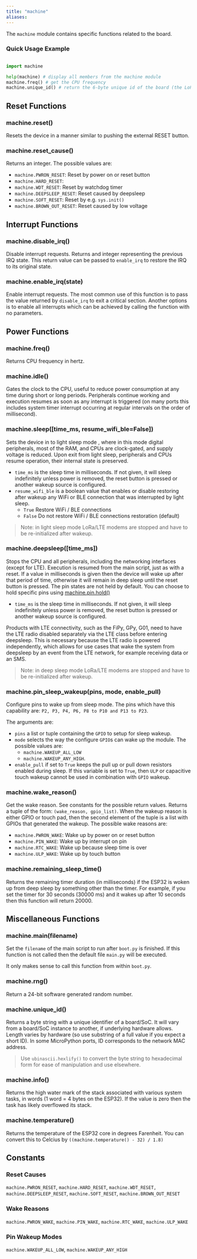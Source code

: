 ```yaml
---
title: "machine"
aliases:
---
```


The `machine` module contains specific functions related to the board.
### Quick Usage Example

```python

import machine

help(machine) # display all members from the machine module
machine.freq() # get the CPU frequency
machine.unique_id() # return the 6-byte unique id of the board (the LoPy's WiFi MAC address)
```

## Reset Functions

### machine.reset()

Resets the device in a manner similar to pushing the external RESET button.

### machine.reset_cause()

Returns an integer. The possible values are:
* `machine.PWRON_RESET`: Reset by power on or reset button
* `machine.HARD_RESET`: 
* `machine.WDT_RESET`: Reset by watchdog timer
* `machine.DEEPSLEEP_RESET`: Reset caused by deepsleep
* `machine.SOFT_RESET`: Reset by e.g. `sys.init()`
* `machine.BROWN_OUT_RESET`: Reset caused by low voltage

## Interrupt Functions

### machine.disable_irq()

Disable interrupt requests. Returns and integer representing the previous IRQ state. This return value can be passed to `enable_irq` to restore the IRQ to its original state.

### machine.enable_irq(state)

Enable interrupt requests. The most common use of this function is to pass the value returned by `disable_irq` to exit a critical section. Another options is to enable all interrupts which can be achieved by calling the function with no parameters.

## Power Functions

### machine.freq()

Returns CPU frequency in hertz.

### machine.idle()

Gates the clock to the CPU, useful to reduce power consumption at any time during short or long periods. Peripherals continue working and execution resumes as soon as any interrupt is triggered (on many ports this includes system timer interrupt occurring at regular intervals on the order of millisecond).

### machine.sleep([time_ms, resume_wifi_ble=False])

Sets the device in to light sleep mode , where in this mode digital peripherals, most of the RAM, and CPUs are clock-gated, and supply voltage is reduced. Upon exit from light sleep, peripherals and CPUs resume operation, their internal state is preserved.

* `time_ms` is the sleep time in milliseconds. If not given, it will sleep indefinitely unless power is removed, the reset button is pressed or another wakeup source is configured.
* `resume_wifi_ble` is a boolean value that enables or disable restoring after wakeup any WiFi or BLE connection that was interrupted by light sleep.
    * `True` Restore WiFi / BLE connections
    * `False` Do not restore WiFi / BLE connections restoration (default)

> Note: in light sleep mode LoRa/LTE modems are stopped and have to be re-initialized after wakeup.

### machine.deepsleep([time_ms])

Stops the CPU and all peripherals, including the networking interfaces (except for LTE). Execution is resumed from the main script, just as with a reset. If a value in milliseconds is given then the device will wake up after that period of time, otherwise it will remain in deep sleep until the reset button is pressed. The pin states are not held by default. You can choose to hold specific pins using [machine.pin.hold()](../machine/pin/#pinholdhold)

* `time_ms` is the sleep time in milliseconds. If not given, it will sleep indefinitely unless power is removed, the reset button is pressed or another wakeup source is configured.

Products with LTE connectivity, such as the FiPy, GPy, G01, need to have the LTE radio disabled separately via the LTE class before entering deepsleep. This is necessary because the LTE radio is powered independently, which allows for use cases that wake the system from deepsleep by an event from the LTE network, for example receiving data or an SMS.

> Note: in deep sleep mode LoRa/LTE modems are stopped and have to be re-initialized after wakeup.

### machine.pin_sleep_wakeup(pins, mode, enable_pull)

Configure pins to wake up from sleep mode. The pins which have this capability are: `P2, P3, P4, P6, P8 to P10 and P13 to P23`.

The arguments are:

* `pins` a list or tuple containing the `GPIO` to setup for sleep wakeup.
* `mode` selects the way the configure `GPIO`s can wake up the module. The possible values are: 
    * `machine.WAKEUP_ALL_LOW`
    * `machine.WAKEUP_ANY_HIGH`.
* `enable_pull` if set to `True` keeps the pull up or pull down resistors enabled during sleep. If this variable is set to `True`, then `ULP` or capacitive touch wakeup cannot be used in combination with `GPIO` wakeup.

### machine.wake_reason()

Get the wake reason. See constants for the possible return values. Returns a tuple of the form: `(wake_reason, gpio_list)`. When the wakeup reason is either GPIO or touch pad, then the second element of the tuple is a list with GPIOs that generated the wakeup. The possible wake reasons are:
* `machine.PWRON_WAKE`: Wake up by power on or reset button
* `machine.PIN_WAKE`: Wake up by interrupt on pin
* `machine.RTC_WAKE`: Wake up because sleep time is over
* `machine.ULP_WAKE`: Wake up by touch button


### machine.remaining_sleep_time()

Returns the remaining timer duration (in milliseconds) if the ESP32 is woken up from deep sleep by something other than the timer. For example, if you set the timer for 30 seconds (30000 ms) and it wakes up after 10 seconds then this function will return 20000.

## Miscellaneous Functions

### machine.main(filename)

Set the `filename` of the main script to run after `boot.py` is finished. If this function is not called then the default file `main.py` will be executed.

It only makes sense to call this function from within `boot.py`.

### machine.rng()

Return a 24-bit software generated random number.

### machine.unique_id()

Returns a byte string with a unique identifier of a board/SoC. It will vary from a board/SoC instance to another, if underlying hardware allows. Length varies by hardware (so use substring of a full value if you expect a short ID). In some MicroPython ports, ID corresponds to the network MAC address.

> Use `ubinascii.hexlify()` to convert the byte string to hexadecimal form for ease of manipulation and use elsewhere.

### machine.info()

Returns the high water mark of the stack associated with various system tasks, in words (1 word = 4 bytes on the ESP32). If the value is zero then the task has likely overflowed its stack. 

### machine.temperature()

Returns the temperature of the ESP32 core in degrees Farenheit. You can convert this to Celcius by `((machine.temperature() - 32) / 1.8)`

## Constants

### Reset Causes

`machine.PWRON_RESET`, `machine.HARD_RESET`, `machine.WDT_RESET,` `machine.DEEPSLEEP_RESET`, `machine.SOFT_RESET`, `machine.BROWN_OUT_RESET`

### Wake Reasons

`machine.PWRON_WAKE`, `machine.PIN_WAKE`, `machine.RTC_WAKE`, `machine.ULP_WAKE`

### Pin Wakeup Modes

`machine.WAKEUP_ALL_LOW`, `machine.WAKEUP_ANY_HIGH`
